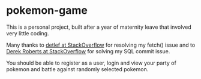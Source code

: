 # pokemon-game

This is a personal project, built after a year of maternity leave that involved very little coding. 

Many thanks to [detlef at StackOverflow](https://stackoverflow.com/users/13708022/detlef) for resolving my fetch() issue and to [Derek Roberts at StackOverflow](https://stackoverflow.com/users/14376362/derek-roberts) for solving my SQL commit issue.

You should be able to register as a user, login and view your party of pokemon and battle against randomly selected pokemon. 
